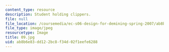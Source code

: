 ```yaml
---
content_type: resource
description: Student holding clippers.
file: null
file_location: /coursemedia/ec-s06-design-for-demining-spring-2007/ab8b6e83dd122bc8f34d02f1eefe6288_09.jpg
file_type: image/jpeg
resourcetype: Image
title: 09.jpg
uid: ab8b6e83-dd12-2bc8-f34d-02f1eefe6288
---
```

